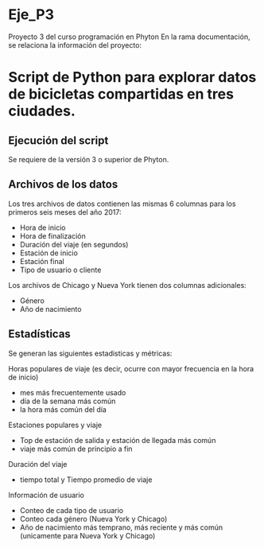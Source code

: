 # Eje_P3
Proyecto 3 del curso programación en Phyton
En la rama documentación, se relaciona la información del proyecto:

# Script de Python para explorar datos de bicicletas compartidas en tres ciudades.

## Ejecución del script
Se requiere de la versión 3 o superior de Phyton.

## Archivos de los datos
Los tres archivos de datos contienen las mismas 6 columnas para los primeros seis meses del año 2017:

* Hora de inicio
* Hora de finalización
* Duración del viaje (en segundos)
* Estación de inicio 
* Estación final 
* Tipo de usuario o cliente

Los archivos de Chicago y Nueva York tienen dos columnas adicionales:

* Género
* Año de nacimiento


## Estadísticas

Se generan las siguientes estadisticas y métricas:

Horas populares de viaje (es decir, ocurre con mayor frecuencia en la hora de inicio)
- mes más frecuentemente usado
- día de la semana más común
- la hora más común del día

Estaciones populares y viaje
- Top de estación de salida y estación de llegada más común
- viaje más común de principio a fin

Duración del viaje
- tiempo total  y Tiempo promedio de viaje

Información de usuario
- Conteo de cada tipo de usuario
- Conteo cada género (Nueva York y Chicago)
- Año de nacimiento más temprano, más reciente y más común (unicamente para Nueva York y Chicago)
